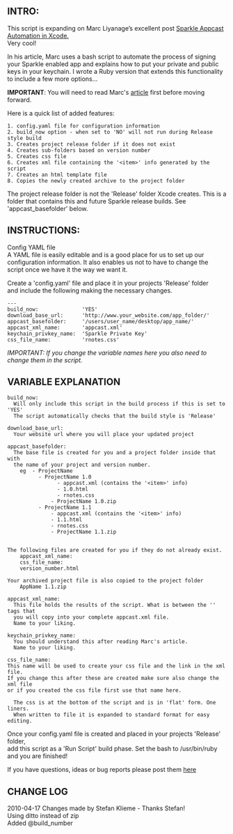 ## INTRO:
This script is expanding on Marc Liyanage’s excellent post [Sparkle Appcast Automation in Xcode.][app_cast]   
Very cool!

In his article, Marc uses a bash script to automate the process of signing your 
Sparkle enabled app and explains how to put your private and public keys in your 
keychain. I wrote a Ruby version that extends this functionality to 
include a few more options…

**IMPORTANT**: You will need to read Marc's [article][app_cast] first before moving forward. 

Here is a quick list of added features:

	1. config.yaml file for configuration information
	2. build_now option - when set to 'NO' will not run during Release style build
	3. Creates project release folder if it does not exist
	4. Creates sub-folders based on version number
	5. Creates css file
	6. Creates xml file containing the '<item>' info generated by the script
	7. Creates an html template file
	8. Copies the newly created archive to the project folder


The project release folder is not the 'Release' folder Xcode creates. 
This is a folder that contains this and future Sparkle release builds. 
See 'appcast_basefolder' below.
 
## INSTRUCTIONS:    

Config YAML file  
A YAML file is easily editable and is a good place for us to set up our   
configuration information. It also enables us not to have to change the   
script once we have it the way we want it.   

Create a 'config.yaml' file and place it in your projects 'Release' folder  
and include the following making the necessary changes.  

	---
	build_now:              'YES'  
	download_base_url:      'http://www.your_website.com/app_folder/'  
	appcast_basefolder:     '/users/user_name/desktop/app_name/'  
	appcast_xml_name:       'appcast.xml'  
	keychain_privkey_name:  'Sparkle Private Key'  
	css_file_name:          'rnotes.css'  

*IMPORTANT: If you change the variable names here you also 
need to change them in the script.*

## VARIABLE EXPLANATION

	build_now: 
	  Will only include this script in the build process if this is set to 'YES'
	  The script automatically checks that the build style is 'Release'

	download_base_url:      
	  Your website url where you will place your updated project

	appcast_basefolder:   
	  The base file is created for you and a project folder inside that with
	  the name of your project and version number. 
		eg  - ProjectName 
	  		  - ProjectName 1.0
				    - appcast.xml (contains the '<item>' info)
				    - 1.0.html
				    - rnotes.css
	  			  - ProjectName 1.0.zip
	  		  - ProjectName 1.1
	  			  - appcast.xml (contains the '<item>' info)
	  			  - 1.1.html
	  			  - rnotes.css
	  			  - ProjectName 1.1.zip


	The following files are created for you if they do not already exist.
	    appcast_xml_name:
	    css_file_name:
	    version_number.html

	Your archived project file is also copied to the project folder
	    AppName 1.1.zip

	appcast_xml_name:
	  This file holds the results of the script. What is between the '' tags that
	  you will copy into your complete appcast.xml file.
	  Name to your liking.

	keychain_privkey_name:
	  You should understand this after reading Marc's article.
	  Name to your liking.

	css_file_name:
	This name will be used to create your css file and the link in the xml file. 
	If you change this after these are created make sure also change the xml file 
	or if you created the css file first use that name here.

	  The css is at the bottom of the script and is in 'flat' form. One liners.
	  When written to file it is expanded to standard format for easy editing.

Once your config.yaml file is created and placed in your projects 'Release' folder,   
add this script as a 'Run Script' build phase. Set the bash to /usr/bin/ruby   
and you are finished!  

If you have questions, ideas or bug reports please post them [here](http://allancraig.net/index.php?option=com_content&view=article&id=133:appcast-automation-in-xcode&catid=46:xcode&Itemid=97)


## CHANGE LOG

2010-04-17 Changes made by Stefan Klieme - Thanks Stefan!  
	Using ditto instead of zip  
	Added @build_number
	
	
	
[app_cast]: http://www.entropy.ch/blog/Developer/2008/09/22/Sparkle-Appcast-Automation-in-Xcode.html "Sparkle Appcast Automation in Xcode"